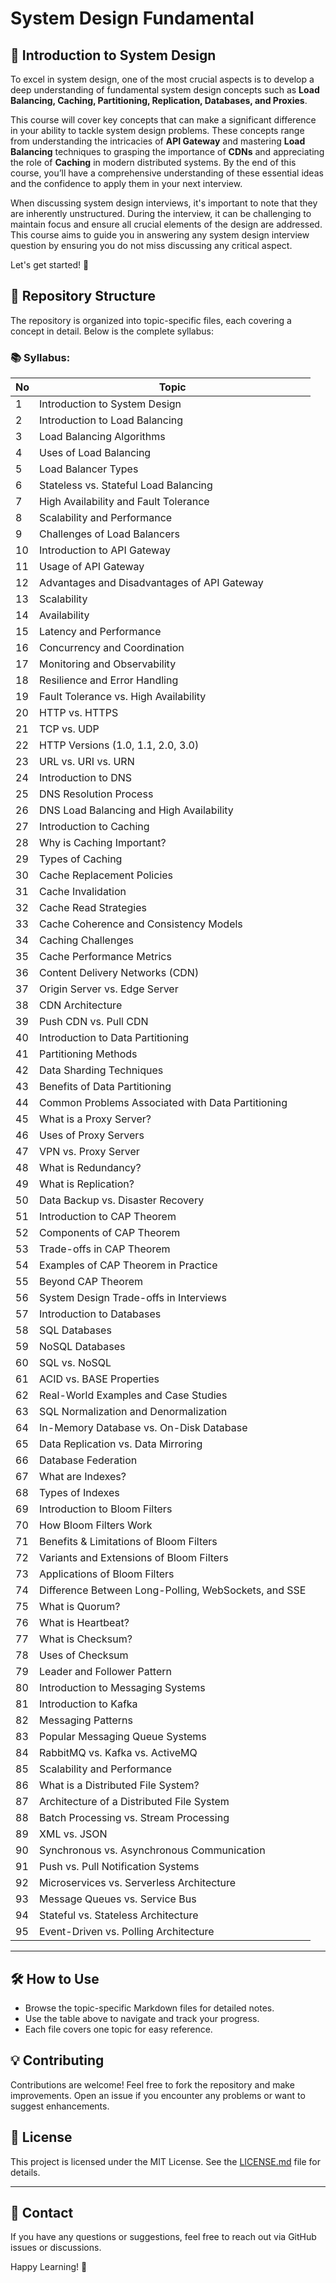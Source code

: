 # System Design Fundamental

## 🌟 Introduction to System Design

To excel in system design, one of the most crucial aspects is to develop a deep understanding of fundamental system design concepts such as **Load Balancing, Caching, Partitioning, Replication, Databases, and Proxies**.

This course will cover key concepts that can make a significant difference in your ability to tackle system design problems. These concepts range from understanding the intricacies of **API Gateway** and mastering **Load Balancing** techniques to grasping the importance of **CDNs** and appreciating the role of **Caching** in modern distributed systems. By the end of this course, you’ll have a comprehensive understanding of these essential ideas and the confidence to apply them in your next interview.

When discussing system design interviews, it's important to note that they are inherently unstructured. During the interview, it can be challenging to maintain focus and ensure all crucial elements of the design are addressed. This course aims to guide you in answering any system design interview question by ensuring you do not miss discussing any critical aspect.

Let's get started! 🚀

## 📂 Repository Structure

The repository is organized into topic-specific files, each covering a concept in detail. Below is the complete syllabus:

### 📚 Syllabus:

| No  | Topic                                              |
| --- | -------------------------------------------------- |
| 1   | Introduction to System Design                       |
| 2   | Introduction to Load Balancing                      |
| 3   | Load Balancing Algorithms                           |
| 4   | Uses of Load Balancing                              |
| 5   | Load Balancer Types                                 |
| 6   | Stateless vs. Stateful Load Balancing               |
| 7   | High Availability and Fault Tolerance               |
| 8   | Scalability and Performance                         |
| 9   | Challenges of Load Balancers                        |
| 10  | Introduction to API Gateway                         |
| 11  | Usage of API Gateway                                |
| 12  | Advantages and Disadvantages of API Gateway         |
| 13  | Scalability                                         |
| 14  | Availability                                        |
| 15  | Latency and Performance                             |
| 16  | Concurrency and Coordination                        |
| 17  | Monitoring and Observability                        |
| 18  | Resilience and Error Handling                       |
| 19  | Fault Tolerance vs. High Availability               |
| 20  | HTTP vs. HTTPS                                      |
| 21  | TCP vs. UDP                                         |
| 22  | HTTP Versions (1.0, 1.1, 2.0, 3.0)                   |
| 23  | URL vs. URI vs. URN                                 |
| 24  | Introduction to DNS                                 |
| 25  | DNS Resolution Process                              |
| 26  | DNS Load Balancing and High Availability            |
| 27  | Introduction to Caching                             |
| 28  | Why is Caching Important?                           |
| 29  | Types of Caching                                    |
| 30  | Cache Replacement Policies                          |
| 31  | Cache Invalidation                                  |
| 32  | Cache Read Strategies                               |
| 33  | Cache Coherence and Consistency Models              |
| 34  | Caching Challenges                                 |
| 35  | Cache Performance Metrics                           |
| 36  | Content Delivery Networks (CDN)                     |
| 37  | Origin Server vs. Edge Server                       |
| 38  | CDN Architecture                                    |
| 39  | Push CDN vs. Pull CDN                               |
| 40  | Introduction to Data Partitioning                   |
| 41  | Partitioning Methods                                |
| 42  | Data Sharding Techniques                            |
| 43  | Benefits of Data Partitioning                       |
| 44  | Common Problems Associated with Data Partitioning   |
| 45  | What is a Proxy Server?                             |
| 46  | Uses of Proxy Servers                               |
| 47  | VPN vs. Proxy Server                                |
| 48  | What is Redundancy?                                 |
| 49  | What is Replication?                                |
| 50  | Data Backup vs. Disaster Recovery                   |
| 51  | Introduction to CAP Theorem                         |
| 52  | Components of CAP Theorem                           |
| 53  | Trade-offs in CAP Theorem                           |
| 54  | Examples of CAP Theorem in Practice                 |
| 55  | Beyond CAP Theorem                                  |
| 56  | System Design Trade-offs in Interviews              |
| 57  | Introduction to Databases                           |
| 58  | SQL Databases                                       |
| 59  | NoSQL Databases                                     |
| 60  | SQL vs. NoSQL                                       |
| 61  | ACID vs. BASE Properties                            |
| 62  | Real-World Examples and Case Studies                 |
| 63  | SQL Normalization and Denormalization                |
| 64  | In-Memory Database vs. On-Disk Database              |
| 65  | Data Replication vs. Data Mirroring                  |
| 66  | Database Federation                                 |
| 67  | What are Indexes?                                   |
| 68  | Types of Indexes                                    |
| 69  | Introduction to Bloom Filters                       |
| 70  | How Bloom Filters Work                              |
| 71  | Benefits & Limitations of Bloom Filters              |
| 72  | Variants and Extensions of Bloom Filters             |
| 73  | Applications of Bloom Filters                       |
| 74  | Difference Between Long-Polling, WebSockets, and SSE |
| 75  | What is Quorum?                                     |
| 76  | What is Heartbeat?                                  |
| 77  | What is Checksum?                                   |
| 78  | Uses of Checksum                                    |
| 79  | Leader and Follower Pattern                         |
| 80  | Introduction to Messaging Systems                   |
| 81  | Introduction to Kafka                               |
| 82  | Messaging Patterns                                  |
| 83  | Popular Messaging Queue Systems                     |
| 84  | RabbitMQ vs. Kafka vs. ActiveMQ                      |
| 85  | Scalability and Performance                         |
| 86  | What is a Distributed File System?                   |
| 87  | Architecture of a Distributed File System            |
| 88  | Batch Processing vs. Stream Processing               |
| 89  | XML vs. JSON                                         |
| 90  | Synchronous vs. Asynchronous Communication           |
| 91  | Push vs. Pull Notification Systems                  |
| 92  | Microservices vs. Serverless Architecture            |
| 93  | Message Queues vs. Service Bus                       |
| 94  | Stateful vs. Stateless Architecture                  |
| 95  | Event-Driven vs. Polling Architecture                |

---

## 🛠️ How to Use

- Browse the topic-specific Markdown files for detailed notes.
- Use the table above to navigate and track your progress.
- Each file covers one topic for easy reference.

## 💡 Contributing

Contributions are welcome! Feel free to fork the repository and make improvements. Open an issue if you encounter any problems or want to suggest enhancements.

## 📑 License

This project is licensed under the MIT License. See the [LICENSE.md](LICENSE.md) file for details.

---

## 💬 Contact

If you have any questions or suggestions, feel free to reach out via GitHub issues or discussions.

Happy Learning! 🚀
